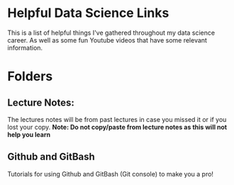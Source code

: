 # Helpful Data Science Links

This is a list of helpful things I've gathered throughout my data science career. As well as some fun Youtube videos that have some relevant information.

# Folders
## Lecture Notes:
The lectures notes will be from past lectures in case you missed it or if you lost your copy. 
**Note: Do not copy/paste from lecture notes as this will not help you learn**

## Github and GitBash
Tutorials for using Github and GitBash (Git console) to make you a pro!
